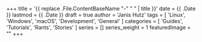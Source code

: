 +++
title = '{{ replace .File.ContentBaseName "-" " " | title }}'
date = {{ .Date }}
lastmod = {{ .Date }}
draft = true
author = 'Janis Hutz'
tags = [ 'Linux', 'Windows', 'macOS', 'Development', 'General' ]
categories = [ 'Guides', 'Tutorials', 'Rants', 'Stories' ]
series = []
series_weight = 1
featuredImage = ""
+++
